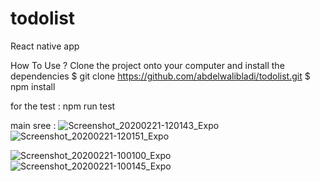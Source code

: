 # todolist
React native app 


How To Use ?
Clone the project onto your computer and install the dependencies
$ git clone https://github.com/abdelwalibladi/todolist.git
$ npm install 

for the test : npm run test 


main sree : 
![Screenshot_20200221-120143_Expo](https://user-images.githubusercontent.com/61286819/75029288-13b0a400-54a2-11ea-8bfc-029bf6ea9acc.jpg)
![Screenshot_20200221-120151_Expo](https://user-images.githubusercontent.com/61286819/75029292-14e1d100-54a2-11ea-9350-8eee0e8146d3.jpg)

![Screenshot_20200221-100100_Expo](https://user-images.githubusercontent.com/61286819/75020026-38048480-5492-11ea-94a7-591e889d83d3.jpg)
![Screenshot_20200221-100145_Expo](https://user-images.githubusercontent.com/61286819/75020027-39ce4800-5492-11ea-9ab9-32797addc275.jpg)
